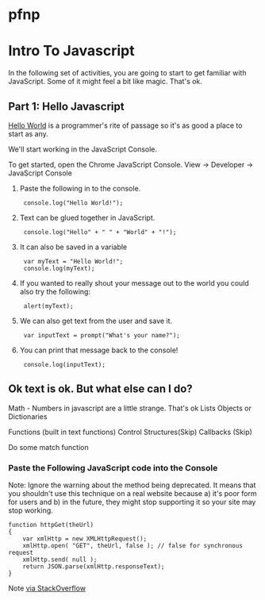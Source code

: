 # pfnp

# Intro To Javascript #

In the following set of activities, you are going to start to get familiar with JavaScript.
Some of it might feel a bit like magic. That's ok.

## Part 1: Hello Javascript ##

[Hello World](https://en.wikipedia.org/wiki/%22Hello,_World!%22_program) is a programmer's rite of passage so it's as good a place to start as any.

We'll start working in the JavaScript Console.

To get started, open the Chrome JavaScript Console.
View -> Developer -> JavaScript Console

1. Paste the following in to the console.

        console.log("Hello World!");

2. Text can be glued together in JavaScript.

        console.log("Hello" + " " + "World" + "!");

3. It can also be saved in a variable

        var myText = "Hello World!";  
        console.log(myText);  

4. If you wanted to really shout your message out to the world you could also try the following:

        alert(myText);


5. We can also get text from the user and save it.

        var inputText = prompt("What's your name?");

6. You can print that message back to the console!

        console.log(inputText);

## Ok text is ok. But what else can I do?

Math - Numbers in javascript are a little strange. That's ok
Lists
Objects or Dictionaries

Functions (built in text functions)
Control Structures(Skip)
Callbacks (Skip)


Do some match function



### Paste the Following JavaScript code into the Console
Note: Ignore the warning about the method being deprecated. It means that you shouldn't use this technique on a real website because a) it's poor form for users and b) in the future, they might stop supporting it so your site may stop working.

    function httpGet(theUrl)  
    {  
        var xmlHttp = new XMLHttpRequest();  
        xmlHttp.open( "GET", theUrl, false ); // false for synchronous request  
        xmlHttp.send( null );  
        return JSON.parse(xmlHttp.responseText);  
    }  

Note [via StackOverflow](http://stackoverflow.com/questions/247483/http-get-request-in-javascript)
